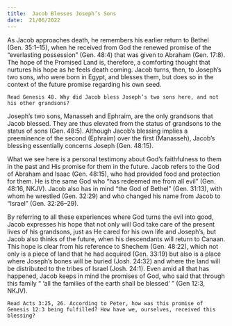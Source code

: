 ```yaml
---
title:  Jacob Blesses Joseph’s Sons
date:  21/06/2022
---
```


As Jacob approaches death, he remembers his earlier return to Bethel (Gen. 35:1–15), when he received from God the renewed promise of the “everlasting possession” (Gen. 48:4) that was given to Abraham (Gen. 17:8). The hope of the Promised Land is, therefore, a comforting thought that nurtures his hope as he feels death coming. Jacob turns, then, to Joseph’s two sons, who were born in Egypt, and blesses them, but does so in the context of the future promise regarding his own seed.

`Read Genesis 48. Why did Jacob bless Joseph’s two sons here, and not his other grandsons?`

Joseph’s two sons, Manasseh and Ephraim, are the only grandsons that Jacob blessed. They are thus elevated from the status of grandsons to the status of sons (Gen. 48:5). Although Jacob’s blessing implies a preeminence of the second (Ephraim) over the first (Manasseh), Jacob’s blessing essentially concerns Joseph (Gen. 48:15).

What we see here is a personal testimony about God’s faithfulness to them in the past and His promise for them in the future. Jacob refers to the God of Abraham and Isaac (Gen. 48:15), who had provided food and protection for them. He is the same God who “has redeemed me from all evil” (Gen. 48:16, NKJV). Jacob also has in mind “the God of Bethel” (Gen. 31:13), with whom he wrestled (Gen. 32:29) and who changed his name from Jacob to “Israel” (Gen. 32:26–29).

By referring to all these experiences where God turns the evil into good, Jacob expresses his hope that not only will God take care of the present lives of his grandsons, just as He cared for his own life and Joseph’s, but Jacob also thinks of the future, when his descendants will return to Canaan. This hope is clear from his reference to Shechem (Gen. 48:22), which not only is a piece of land that he had acquired (Gen. 33:19) but also is a place where Joseph’s bones will be buried (Josh. 24:32) and where the land will be distributed to the tribes of Israel (Josh. 24:1). Even amid all that has happened, Jacob keeps in mind the promises of God, who said that through this family “ ‘all the families of the earth shall be blessed’ ” (Gen 12:3, NKJV).

`Read Acts 3:25, 26. According to Peter, how was this promise of Genesis 12:3 being fulfilled? How have we, ourselves, received this blessing?`